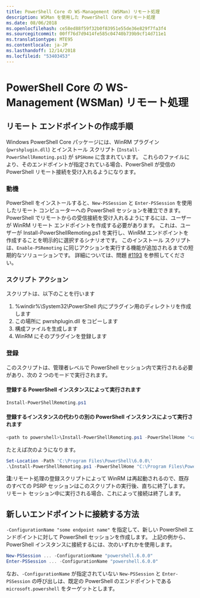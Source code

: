 ```yaml
---
title: PowerShell Core の WS-Management (WSMan) リモート処理
description: WSMan を使用した PowerShell Core のリモート処理
ms.date: 08/06/2018
ms.openlocfilehash: ce58ed88f59f32b0f83951e55de36e829f7fa3f4
ms.sourcegitcommit: 00ff76d7d9414fe585c04740b739b9cf14d711e1
ms.translationtype: MTE95
ms.contentlocale: ja-JP
ms.lasthandoff: 12/14/2018
ms.locfileid: "53403453"
---
```

# <a name="ws-management-wsman-remoting-in-powershell-core"></a>PowerShell Core の WS-Management (WSMan) リモート処理

## <a name="instructions-to-create-a-remoting-endpoint"></a>リモート エンドポイントの作成手順

Windows PowerShell Core パッケージには、WinRM プラグイン (`pwrshplugin.dll`) とインストール スクリプト (`Install-PowerShellRemoting.ps1`) が `$PSHome` に含まれています。
これらのファイルにより、そのエンドポイントが指定されている場合、PowerShell が受信の PowerShell リモート接続を受け入れるようになります。

### <a name="motivation"></a>動機

PowerShell をインストールすると、`New-PSSession` と `Enter-PSSession` を使用したリモート コンピューターへの PowerShell セッションを確立できます。
PowerShell でリモートからの受信接続を受け入れるようにするには、ユーザーが WinRM リモート エンドポイントを作成する必要があります。
これは、ユーザーが Install-PowerShellRemoting.ps1 を実行し、WinRM エンドポイントを作成することを明示的に選択するシナリオです。
このインストール スクリプトは、`Enable-PSRemoting` に同じアクションを実行する機能が追加されるまでの短期的なソリューションです。
詳細については、問題 [#1193](https://github.com/PowerShell/PowerShell/issues/1193) を参照してください。

### <a name="script-actions"></a>スクリプト アクション

スクリプトは、以下のことを行います

1. %windir%\System32\PowerShell 内にプラグイン用のディレクトリを作成します
1. この場所に pwrshplugin.dll をコピーします
1. 構成ファイルを生成します
1. WinRM にそのプラグインを登録します

### <a name="registration"></a>登録

このスクリプトは、管理者レベルで PowerShell セッション内で実行される必要があり、次の 2 つのモードで実行されます。

#### <a name="executed-by-the-instance-of-powershell-that-it-will-register"></a>登録する PowerShell インスタンスによって実行されます

```powershell
Install-PowerShellRemoting.ps1
```

#### <a name="executed-by-another-instance-of-powershell-on-behalf-of-the-instance-that-it-will-register"></a>登録するインスタンスの代わりの別の PowerShell インスタンスによって実行されます

```powershell
<path to powershell>\Install-PowerShellRemoting.ps1 -PowerShellHome "<absolute path to the instance's $PSHOME>"
```

たとえば次のようになります。

```powershell
Set-Location -Path 'C:\Program Files\PowerShell\6.0.0\'
.\Install-PowerShellRemoting.ps1 -PowerShellHome "C:\Program Files\PowerShell\6.0.0\"
```

**注**:リモート処理の登録スクリプトによって WinRM は再起動されるので、既存のすべての PSRP セッションはこのスクリプトの実行後、直ちに終了します。 リモート セッション中に実行される場合、これによって接続は終了します。

## <a name="how-to-connect-to-the-new-endpoint"></a>新しいエンドポイントに接続する方法

`-ConfigurationName "some endpoint name"` を指定して、新しい PowerShell エンドポイントに対して PowerShell セッションを作成します。 上記の例から、PowerShell インスタンスに接続するには、次のいずれかを使用します。

```powershell
New-PSSession ... -ConfigurationName "powershell.6.0.0"
Enter-PSSession ... -ConfigurationName "powershell.6.0.0"
```

なお、`-ConfigurationName` が指定されていない `New-PSSession` と `Enter-PSSession` の呼び出しは、既定の PowerShell のエンドポイントである `microsoft.powershell` をターゲットとします。